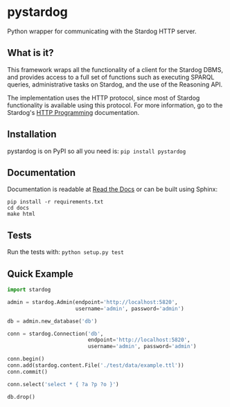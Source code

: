 # pystardog

Python wrapper for communicating with the Stardog HTTP server.

## What is it?

This framework wraps all the functionality of a client for the Stardog
DBMS, and provides access to a full set of functions such as executing
SPARQL queries, administrative tasks on Stardog, and the use of the
Reasoning API.

The implementation uses the HTTP protocol, since most of Stardog
functionality is available using this protocol. For more information,
go to the Stardog's [HTTP
Programming](http://www.stardog.com/docs/#_network_programming)
documentation.

## Installation

pystardog is on PyPI so all you need is: `pip install pystardog`

## Documentation

Documentation is readable at [Read the
Docs](http://pystardog.readthedocs.io) or can be built using Sphinx:

    pip install -r requirements.txt
    cd docs
    make html

## Tests

Run the tests with: `python setup.py test`

## Quick Example

```python
import stardog

admin = stardog.Admin(endpoint='http://localhost:5820',
                      username='admin', password='admin')

db = admin.new_database('db')

conn = stardog.Connection('db',
                          endpoint='http://localhost:5820',
                          username='admin', password='admin')

conn.begin()
conn.add(stardog.content.File('./test/data/example.ttl'))
conn.commit()

conn.select('select * { ?a ?p ?o }')

db.drop()
```
